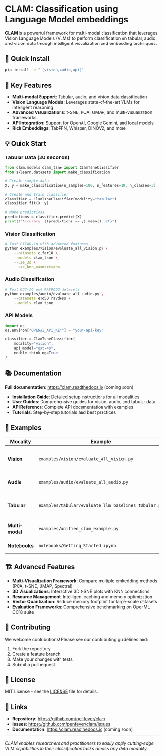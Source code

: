 # CLAM: Classification using Language Model embeddings

**CLAM** is a powerful framework for multi-modal classification that leverages Vision Language Models (VLMs) to perform classification on tabular, audio, and vision data through intelligent visualization and embedding techniques.

## 🚀 Quick Install

```bash
pip install -e ".[vision,audio,api]"
```

## 🌟 Key Features

* **Multi-modal Support**: Tabular, audio, and vision data classification
* **Vision Language Models**: Leverages state-of-the-art VLMs for intelligent reasoning  
* **Advanced Visualizations**: t-SNE, PCA, UMAP, and multi-visualization frameworks
* **API Integration**: Support for OpenAI, Google Gemini, and local models
* **Rich Embeddings**: TabPFN, Whisper, DINOV2, and more

## 💡 Quick Start

### Tabular Data (30 seconds)
```python
from clam.models.clam_tsne import ClamTsneClassifier
from sklearn.datasets import make_classification

# Create sample data
X, y = make_classification(n_samples=100, n_features=10, n_classes=3)

# Create and train classifier
classifier = ClamTsneClassifier(modality="tabular")
classifier.fit(X, y)

# Make predictions
predictions = classifier.predict(X)
print(f"Accuracy: {(predictions == y).mean():.2f}")
```

### Vision Classification
```bash
# Test CIFAR-10 with advanced features
python examples/vision/evaluate_all_vision.py \
    --datasets cifar10 \
    --models clam_tsne \
    --use_3d \
    --use_knn_connections
```

### Audio Classification
```bash
# Test ESC-50 and RAVDESS datasets
python examples/audio/evaluate_all_audio.py \
    --datasets esc50 ravdess \
    --models clam_tsne
```

### API Models
```python
import os
os.environ["OPENAI_API_KEY"] = "your-api-key"

classifier = ClamTsneClassifier(
    modality="vision",
    api_model="gpt-4o",
    enable_thinking=True
)
```

## 📚 Documentation

**Full documentation**: https://clam.readthedocs.io (coming soon)

* **Installation Guide**: Detailed setup instructions for all modalities
* **User Guides**: Comprehensive guides for vision, audio, and tabular data
* **API Reference**: Complete API documentation with examples
* **Tutorials**: Step-by-step tutorials and best practices

## 🔧 Examples

| Modality | Example | Description |
|----------|---------|-------------|
| **Vision** | `examples/vision/evaluate_all_vision.py` | CIFAR-10/100, ImageNet classification |
| **Audio** | `examples/audio/evaluate_all_audio.py` | ESC-50, RAVDESS classification |
| **Tabular** | `examples/tabular/evaluate_llm_baselines_tabular.py` | OpenML datasets, UCI repository |
| **Multi-modal** | `examples/unified_clam_example.py` | Cross-modality examples |
| **Notebooks** | `notebooks/Getting_Started.ipynb` | Interactive tutorials |

## 🏗️ Advanced Features

* **Multi-Visualization Framework**: Compare multiple embedding methods (PCA, t-SNE, UMAP, Spectral)
* **3D Visualizations**: Interactive 3D t-SNE plots with KNN connections
* **Resource Management**: Intelligent caching and memory optimization
* **Vector Quantization**: Reduce memory footprint for large-scale datasets
* **Evaluation Frameworks**: Comprehensive benchmarking on OpenML CC18 suite

## 🤝 Contributing

We welcome contributions! Please see our contributing guidelines and:

1. Fork the repository
2. Create a feature branch
3. Make your changes with tests
4. Submit a pull request

## 📄 License

MIT License - see the [LICENSE](LICENSE) file for details.

## 🔗 Links

* **Repository**: https://github.com/penfever/clam
* **Issues**: https://github.com/penfever/clam/issues
* **Documentation**: https://clam.readthedocs.io (coming soon)

---

*CLAM enables researchers and practitioners to easily apply cutting-edge VLM capabilities to their classification tasks across any data modality.*